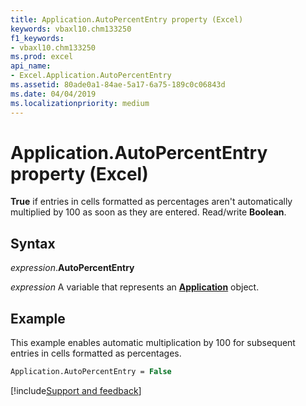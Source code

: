 ```yaml
---
title: Application.AutoPercentEntry property (Excel)
keywords: vbaxl10.chm133250
f1_keywords:
- vbaxl10.chm133250
ms.prod: excel
api_name:
- Excel.Application.AutoPercentEntry
ms.assetid: 80ade0a1-84ae-5a17-6a75-189c0c06843d
ms.date: 04/04/2019
ms.localizationpriority: medium
---
```



# Application.AutoPercentEntry property (Excel)

**True** if entries in cells formatted as percentages aren't automatically multiplied by 100 as soon as they are entered. Read/write **Boolean**.


## Syntax

_expression_.**AutoPercentEntry**

_expression_ A variable that represents an **[Application](Excel.Application(object).md)** object.


## Example

This example enables automatic multiplication by 100 for subsequent entries in cells formatted as percentages.

```vb
Application.AutoPercentEntry = False
```




[!include[Support and feedback](~/includes/feedback-boilerplate.md)]